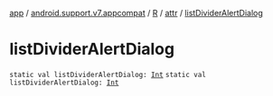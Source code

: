 [app](../../../index.md) / [android.support.v7.appcompat](../../index.md) / [R](../index.md) / [attr](index.md) / [listDividerAlertDialog](./list-divider-alert-dialog.md)

# listDividerAlertDialog

`static val listDividerAlertDialog: `[`Int`](https://kotlinlang.org/api/latest/jvm/stdlib/kotlin/-int/index.html)
`static val listDividerAlertDialog: `[`Int`](https://kotlinlang.org/api/latest/jvm/stdlib/kotlin/-int/index.html)